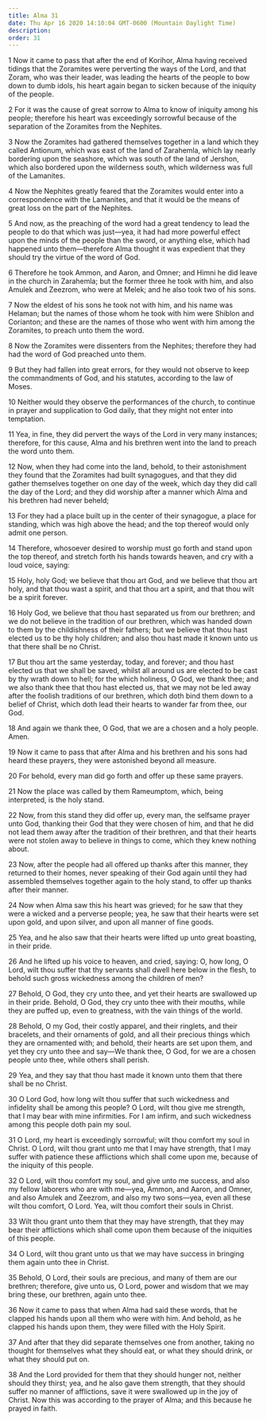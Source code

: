 ```yaml
---
title: Alma 31
date: Thu Apr 16 2020 14:10:04 GMT-0600 (Mountain Daylight Time)
description: 
order: 31
---
```


<p>
  1 Now it came to pass that after the end of Korihor, Alma having received
  tidings that the Zoramites were perverting the ways of the Lord, and that
  Zoram, who was their leader, was leading the hearts of the people to bow down
  to dumb idols, his heart again began to sicken because of the iniquity of the
  people.
</p>
<p>
  2 For it was the cause of great sorrow to Alma to know of iniquity among his
  people; therefore his heart was exceedingly sorrowful because of the
  separation of the Zoramites from the Nephites.
</p>
<p>
  3 Now the Zoramites had gathered themselves together in a land which they
  called Antionum, which was east of the land of Zarahemla, which lay nearly
  bordering upon the seashore, which was south of the land of Jershon, which
  also bordered upon the wilderness south, which wilderness was full of the
  Lamanites.
</p>
<p>
  4 Now the Nephites greatly feared that the Zoramites would enter into a
  correspondence with the Lamanites, and that it would be the means of great
  loss on the part of the Nephites.
</p>
<p>
  5 And now, as the preaching of the word had a great tendency to lead the
  people to do that which was just&#x2014;yea, it had had more powerful effect
  upon the minds of the people than the sword, or anything else, which had
  happened unto them&#x2014;therefore Alma thought it was expedient that they
  should try the virtue of the word of God.
</p>
<p>
  6 Therefore he took Ammon, and Aaron, and Omner; and Himni he did leave in the
  church in Zarahemla; but the former three he took with him, and also Amulek
  and Zeezrom, who were at Melek; and he also took two of his sons.
</p>
<p>
  7 Now the eldest of his sons he took not with him, and his name was Helaman;
  but the names of those whom he took with him were Shiblon and Corianton; and
  these are the names of those who went with him among the Zoramites, to preach
  unto them the word.
</p>
<p>
  8 Now the Zoramites were dissenters from the Nephites; therefore they had had
  the word of God preached unto them.
</p>
<p>
  9 But they had fallen into great errors, for they would not observe to keep
  the commandments of God, and his statutes, according to the law of Moses.
</p>
<p>
  10 Neither would they observe the performances of the church, to continue in
  prayer and supplication to God daily, that they might not enter into
  temptation.
</p>
<p>
  11 Yea, in fine, they did pervert the ways of the Lord in very many instances;
  therefore, for this cause, Alma and his brethren went into the land to preach
  the word unto them.
</p>
<p>
  12 Now, when they had come into the land, behold, to their astonishment they
  found that the Zoramites had built synagogues, and that they did gather
  themselves together on one day of the week, which day they did call the day of
  the Lord; and they did worship after a manner which Alma and his brethren had
  never beheld;
</p>
<p>
  13 For they had a place built up in the center of their synagogue, a place for
  standing, which was high above the head; and the top thereof would only admit
  one person.
</p>
<p>
  14 Therefore, whosoever desired to worship must go forth and stand upon the
  top thereof, and stretch forth his hands towards heaven, and cry with a loud
  voice, saying:
</p>
<p>
  15 Holy, holy God; we believe that thou art God, and we believe that thou art
  holy, and that thou wast a spirit, and that thou art a spirit, and that thou
  wilt be a spirit forever.
</p>
<p>
  16 Holy God, we believe that thou hast separated us from our brethren; and we
  do not believe in the tradition of our brethren, which was handed down to them
  by the childishness of their fathers; but we believe that thou hast elected us
  to be thy holy children; and also thou hast made it known unto us that there
  shall be no Christ.
</p>
<p>
  17 But thou art the same yesterday, today, and forever; and thou hast elected
  us that we shall be saved, whilst all around us are elected to be cast by thy
  wrath down to hell; for the which holiness, O God, we thank thee; and we also
  thank thee that thou hast elected us, that we may not be led away after the
  foolish traditions of our brethren, which doth bind them down to a belief of
  Christ, which doth lead their hearts to wander far from thee, our God.
</p>
<p>
  18 And again we thank thee, O God, that we are a chosen and a holy people.
  Amen.
</p>
<p>
  19 Now it came to pass that after Alma and his brethren and his sons had heard
  these prayers, they were astonished beyond all measure.
</p>
<p>20 For behold, every man did go forth and offer up these same prayers.</p>
<p>
  21 Now the place was called by them Rameumptom, which, being interpreted, is
  the holy stand.
</p>
<p>
  22 Now, from this stand they did offer up, every man, the selfsame prayer unto
  God, thanking their God that they were chosen of him, and that he did not lead
  them away after the tradition of their brethren, and that their hearts were
  not stolen away to believe in things to come, which they knew nothing about.
</p>
<p>
  23 Now, after the people had all offered up thanks after this manner, they
  returned to their homes, never speaking of their God again until they had
  assembled themselves together again to the holy stand, to offer up thanks
  after their manner.
</p>
<p>
  24 Now when Alma saw this his heart was grieved; for he saw that they were a
  wicked and a perverse people; yea, he saw that their hearts were set upon
  gold, and upon silver, and upon all manner of fine goods.
</p>
<span></span>
<p>
  25 Yea, and he also saw that their hearts were lifted up unto great boasting,
  in their pride.
</p>
<p>
  26 And he lifted up his voice to heaven, and cried, saying: O, how long, O
  Lord, wilt thou suffer that thy servants shall dwell here below in the flesh,
  to behold such gross wickedness among the children of men?
</p>
<p>
  27 Behold, O God, they cry unto thee, and yet their hearts are swallowed up in
  their pride. Behold, O God, they cry unto thee with their mouths, while they
  are puffed up, even to greatness, with the vain things of the world.
</p>
<p>
  28 Behold, O my God, their costly apparel, and their ringlets, and their
  bracelets, and their ornaments of gold, and all their precious things which
  they are ornamented with; and behold, their hearts are set upon them, and yet
  they cry unto thee and say&#x2014;We thank thee, O God, for we are a chosen
  people unto thee, while others shall perish.
</p>
<p>
  29 Yea, and they say that thou hast made it known unto them that there shall
  be no Christ.
</p>
<p>
  30 O Lord God, how long wilt thou suffer that such wickedness and infidelity
  shall be among this people? O Lord, wilt thou give me strength, that I may
  bear with mine infirmities. For I am infirm, and such wickedness among this
  people doth pain my soul.
</p>
<p>
  31 O Lord, my heart is exceedingly sorrowful; wilt thou comfort my soul in
  Christ. O Lord, wilt thou grant unto me that I may have strength, that I may
  suffer with patience these afflictions which shall come upon me, because of
  the iniquity of this people.
</p>
<p>
  32 O Lord, wilt thou comfort my soul, and give unto me success, and also my
  fellow laborers who are with me&#x2014;yea, Ammon, and Aaron, and Omner, and
  also Amulek and Zeezrom, and also my two sons&#x2014;yea, even all these wilt
  thou comfort, O Lord. Yea, wilt thou comfort their souls in Christ.
</p>
<p>
  33 Wilt thou grant unto them that they may have strength, that they may bear
  their afflictions which shall come upon them because of the iniquities of this
  people.
</p>
<p>
  34 O Lord, wilt thou grant unto us that we may have success in bringing them
  again unto thee in Christ.
</p>
<p>
  35 Behold, O Lord, their souls are precious, and many of them are our
  brethren; therefore, give unto us, O Lord, power and wisdom that we may bring
  these, our brethren, again unto thee.
</p>
<p>
  36 Now it came to pass that when Alma had said these words, that he clapped
  his hands upon all them who were with him. And behold, as he clapped his hands
  upon them, they were filled with the Holy Spirit.
</p>
<p>
  37 And after that they did separate themselves one from another, taking no
  thought for themselves what they should eat, or what they should drink, or
  what they should put on.
</p>
<p>
  38 And the Lord provided for them that they should hunger not, neither should
  they thirst; yea, and he also gave them strength, that they should suffer no
  manner of afflictions, save it were swallowed up in the joy of Christ. Now
  this was according to the prayer of Alma; and this because he prayed in faith.
</p>
